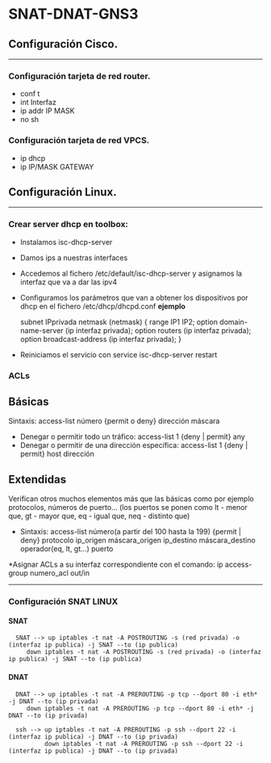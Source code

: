 # SNAT-DNAT-GNS3
## Configuración Cisco.
-------------------------------------------
### Configuración tarjeta de red router.

- conf t
- int Interfaz
- ip addr IP MASK
- no sh


### Configuración tarjeta de red VPCS.

- ip dhcp
- ip IP/MASK GATEWAY


## Configuración Linux.
-------------------------------------------
### Crear server dhcp en toolbox:
- Instalamos isc-dhcp-server
- Damos ips a nuestras interfaces
- Accedemos al fichero /etc/default/isc-dhcp-server y asignamos la interfaz que va a dar las ipv4
- Configuramos los parámetros que van a obtener los dispositivos por dhcp en el fichero /etc/dhcp/dhcpd.conf
**ejemplo**

	subnet IPprivada netmask (netmask) {
	range IP1 IP2;
	option domain-name-server (ip interfaz privada);
	option routers (ip interfaz privada);
	option broadcast-address (ip interfaz privada);
        }     
	
- Reiniciamos el servicio con service isc-dhcp-server restart

### ACLs
## Básicas
Sintaxis:
access-list número {permit o deny} dirección máscara
- Denegar o permitir todo un tráfico:
access-list 1 {deny | permit} any
- Denegar o permitir de una dirección específica:
access-list 1 {deny | permit} host dirección

## Extendidas
Verifican otros muchos elementos más que las básicas como por ejemplo protocolos, números de puerto… (los puertos se ponen como lt - menor que, gt - mayor que, eq - igual que, neq - distinto que)
- Sintaxis:
access-list número(a partir del 100 hasta la 199) {permit | deny} protocolo ip_origen máscara_origen ip_destino máscara_destino operador(eq, lt, gt…) puerto


*Asignar ACLs a su interfaz correspondiente con el comando:
ip access-group numero_acl out/in

-------------------------------------------
### Configuración SNAT LINUX

#### SNAT

      SNAT --> up iptables -t nat -A POSTROUTING -s (red privada) -o (interfaz ip publica) -j SNAT --to (ip publica)
         down iptables -t nat -A POSTROUTING -s (red privada) -o (interfaz ip publica) -j SNAT --to (ip publica)

#### DNAT
      DNAT --> up iptables -t nat -A PREROUTING -p tcp --dport 80 -i eth* -j DNAT --to (ip privada)
         down iptables -t nat -A PREROUTING -p tcp --dport 80 -i eth* -j DNAT --to (ip privada)

      ssh --> up iptables -t nat -A PREROUTING -p ssh --dport 22 -i (interfaz ip publica) -j DNAT --to (ip privada)
              down iptables -t nat -A PREROUTING -p ssh --dport 22 -i (interfaz ip publica) -j DNAT --to (ip privada)
              
